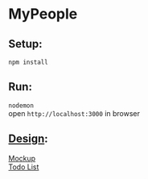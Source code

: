 # MyPeople

## Setup:
`npm install`

## Run:
`nodemon`  
open `http://localhost:3000` in browser


## [Design](design/):
[Mockup](design/webProj.pdf)  
[Todo List](https://docs.google.com/document/d/1hBUobtvOneY0wuV1elGh9nda8DQKe0PNZw3iTpGccCc/edit)
